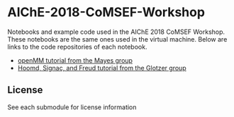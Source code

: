 # AIChE-2018-CoMSEF-Workshop
Notebooks and example code used in the AIChE 2018 CoMSEF Workshop. These notebooks are the same ones used in the virtual machine.
Below are links to the code repositories of each notebook.

* [openMM tutorial from the Mayes group](https://github.com/team-mayes) 
* [Hoomd, Signac, and Freud tutorial from the Glotzer group](https://bitbucket.org/glotzer/aiche-2018-hoomd-signac-freud/src/master/)

## License 

See each submodule for license information
